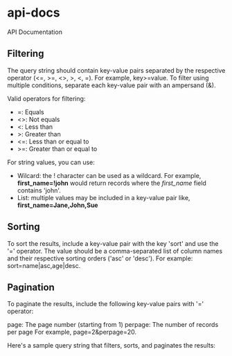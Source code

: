 # api-docs
API Documentation

## Filtering
The query string should contain key-value pairs separated by the respective operator (<=, >=, <>, >, <, =). For example, key>=value. To filter using multiple conditions, separate each key-value pair with an ampersand (&).

Valid operators for filtering:

- =: Equals
- <>: Not equals
- <: Less than
- &gt;: Greater than
- <=: Less than or equal to
- &gt;=: Greater than or equal to

For string values, you can use:
- Wilcard: the ! character can be used as a wildcard. For example, **first_name=!john** would return records where the *first_name* field contains 'john'.
- List: multiple values may be included in a key-value pair like, **first_name=Jane,John,Sue**

## Sorting
To sort the results, include a key-value pair with the key 'sort' and use the '=' operator. The value should be a comma-separated list of column names and their respective sorting orders ('asc' or 'desc'). For example: sort=name|asc,age|desc.

## Pagination
To paginate the results, include the following key-value pairs with '=' operator:

page: The page number (starting from 1)
perpage: The number of records per page
For example, page=2&perpage=20.

Here's a sample query string that filters, sorts, and paginates the results:
